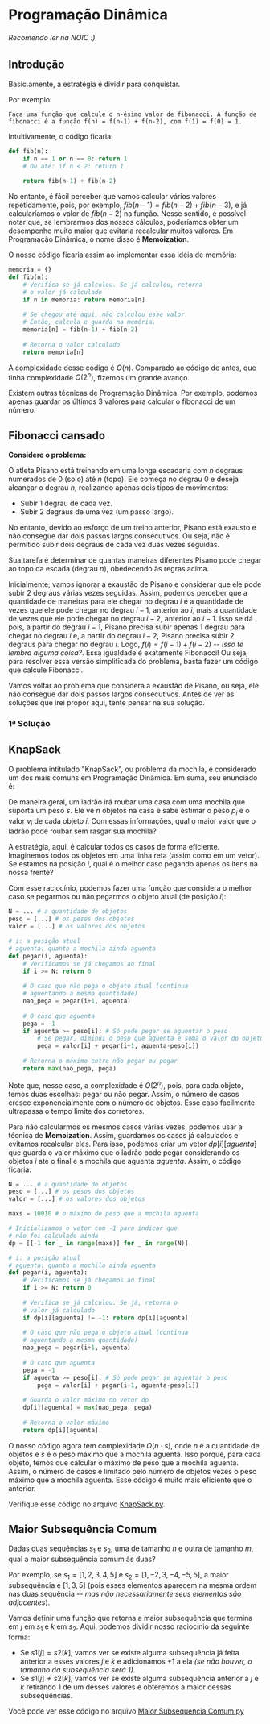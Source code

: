 # Programação Dinâmica
###### Recomendo ler na NOIC :)

## Introdução
Basic.amente, a estratégia é dividir para conquistar.

Por exemplo:

``
Faça uma função que calcule o n-ésimo valor de fibonacci. A função de fibonacci
é a função f(n) = f(n-1) + f(n-2), com f(1) = f(0) = 1.
``

Intuitivamente, o código ficaria:
```Python
def fib(n):
    if n == 1 or n == 0: return 1 
    # Ou até: if n < 2: return 1
    
    return fib(n-1) + fib(n-2)
```
No entanto, é fácil perceber que vamos calcular vários valores repetidamente, pois,
por exemplo, $fib(n-1) = fib(n-2) + fib(n-3)$, e já calcularíamos o valor de $fib(n-2)$
na função. Nesse sentido, é possível notar que, se lembrarmos dos nossos cálculos,
poderíamos obter um desempenho muito maior que evitaria recalcular muitos valores. Em
Programação Dinâmica, o nome disso é **Memoization**.

O nosso código ficaria assim ao implementar essa idéia de memória:
```Python
memoria = {}
def fib(n):
    # Verifica se já calculou. Se já calculou, retorna
    # o valor já calculado
    if n in memoria: return memoria[n]
    
    # Se chegou até aqui, não calculou esse valor.
    # Então, calcula e guarda na memória.
    memoria[n] = fib(n-1) + fib(n-2)
    
    # Retorna o valor calculado
    return memoria[n]
```
A complexidade desse código é $O(n)$. Comparado ao código de antes, que tinha complexidade
$O(2^n)$, fizemos um grande avanço.

Existem outras técnicas de Programação Dinâmica. Por exemplo, podemos apenas guardar os
últimos 3 valores para calcular o fibonacci de um número.


## Fibonacci cansado
**Considere o problema:**

O atleta Pisano está treinando em uma longa escadaria com $n$ degraus numerados
de $0$ (solo) até $n$ (topo). Ele começa no degrau $0$ e deseja alcançar o degrau
$n$, realizando apenas dois tipos de movimentos:
- Subir 1 degrau de cada vez.
- Subir 2 degraus de uma vez (um passo largo).

No entanto, devido ao esforço de um treino anterior, Pisano está exausto e não 
consegue dar dois passos largos consecutivos. Ou seja, não é permitido subir 
dois degraus de cada vez duas vezes seguidas.

Sua tarefa é determinar de quantas maneiras diferentes Pisano pode chegar ao 
topo da escada (degrau $n$), obedecendo às regras acima.

Inicialmente, vamos ignorar a exaustão de Pisano e considerar que ele pode
subir 2 degraus várias vezes seguidas. Assim, podemos perceber que a quantidade
de maneiras para ele chegar no degrau $i$ é a quantidade de vezes que ele pode
chegar no degrau $i-1$, anterior ao $i$, mais a quantidade de vezes que ele pode
chegar no degrau $i-2$, anterior ao $i-1$. Isso se dá pois, a partir do degrau
$i-1$, Pisano precisa subir apenas 1 degrau para chegar no degrau $i$ e, a partir
do degrau $i-2$, Pisano precisa subir 2 degraus para chegar no degrau $i$. Logo,
$f(i) = f(i-1) + f(i-2)$ -- _Isso te lembra alguma coisa?_. Essa igualdade é
exatamente Fibonacci! Ou seja, para resolver essa versão simplificada do
problema, basta fazer um código que calcule Fibonacci.

Vamos voltar ao problema que considera a exaustão de Pisano, ou seja, ele não
consegue dar dois passos largos consecutivos. Antes de ver as soluções que irei
propor aqui, tente pensar na sua solução.

### 1ª Solução




## KnapSack
O problema intitulado "KnapSack", ou problema da mochila, é considerado um dos mais comuns
em Programação Dinâmica. Em suma, seu enunciado é:

De maneira geral, um ladrão irá roubar uma casa com uma mochila que suporta 
um peso $s$. Ele vê $n$ objetos na casa e sabe estimar o peso $p_i$ e o valor $v_i$ de 
cada objeto $i$. Com essas informações, qual o maior valor que o ladrão pode 
roubar sem rasgar sua mochila?

A estratégia, aqui, é calcular todos os casos de forma eficiente. Imaginemos todos os
objetos em uma linha reta (assim como em um vetor). Se estamos na posição $i$, qual é o
melhor caso pegando apenas os itens na nossa frente?

Com esse raciocínio, podemos fazer uma função que considera o melhor caso se pegarmos ou
não pegarmos o objeto atual (de posição $i$):
```Python
N = ... # a quantidade de objetos
peso = [...] # os pesos dos objetos
valor = [...] # os valores dos objetos

# i: a posição atual
# aguenta: quanto a mochila ainda aguenta
def pegar(i, aguenta):
    # Verificamos se já chegamos ao final
    if i >= N: return 0
    
    # O caso que não pega o objeto atual (continua
    # aguentando a mesma quantidade)
    nao_pega = pegar(i+1, aguenta)
    
    # O caso que aguenta
    pega = -1
    if aguenta >= peso[i]: # Só pode pegar se aguentar o peso
        # Se pegar, diminui o peso que aguenta e soma o valor do objeto
        pega = valor[i] + pegar(i+1, aguenta-peso[i])
    
    # Retorna o máximo entre não pegar ou pegar
    return max(nao_pega, pega)
```
Note que, nesse caso, a complexidade é $O(2^n)$, pois, para cada objeto, temos duas
escolhas: pegar ou não pegar. Assim, o número de casos cresce exponencialmente
com o número de objetos. Esse caso facilmente ultrapassa o tempo limite dos corretores.

Para não calcularmos os mesmos casos várias vezes, podemos usar a técnica de
**Memoization**. Assim, guardamos os casos já calculados e evitamos recalcular eles.
Para isso, podemos criar um vetor $dp[i][aguenta]$ que guarda o valor máximo que o ladrão
pode pegar considerando os objetos $i$ até o final e a mochila que aguenta $aguenta$.
Assim, o código ficaria:
```Python
N = ... # a quantidade de objetos
peso = [...] # os pesos dos objetos
valor = [...] # os valores dos objetos

maxs = 10010 # o máximo de peso que a mochila aguenta

# Inicializamos o vetor com -1 para indicar que
# não foi calculado ainda
dp = [[-1 for _ in range(maxs)] for _ in range(N)]

# i: a posição atual
# aguenta: quanto a mochila ainda aguenta
def pegar(i, aguenta):
    # Verificamos se já chegamos ao final
    if i >= N: return 0
    
    # Verifica se já calculou. Se já, retorna o 
    # valor já calculado
    if dp[i][aguenta] != -1: return dp[i][aguenta]
    
    # O caso que não pega o objeto atual (continua
    # aguentando a mesma quantidade)
    nao_pega = pegar(i+1, aguenta)
    
    # O caso que aguenta
    pega = -1
    if aguenta >= peso[i]: # Só pode pegar se aguentar o peso
        pega = valor[i] + pegar(i+1, aguenta-peso[i])
    
    # Guarda o valor máximo no vetor dp
    dp[i][aguenta] = max(nao_pega, pega)
    
    # Retorna o valor máximo
    return dp[i][aguenta]
```
O nosso código agora tem complexidade $O(n \cdot s)$, onde $n$ é a quantidade de objetos
e $s$ é o peso máximo que a mochila aguenta. Isso porque, para cada objeto, temos que
calcular o máximo de peso que a mochila aguenta. Assim, o número de casos é
limitado pelo número de objetos vezes o peso máximo que a mochila aguenta.
Esse código é muito mais eficiente que o anterior.

Verifique esse código no arquivo [KnapSack.py](Prática/KnapSack.py).

## Maior Subsequência Comum
Dadas duas sequências $s_1$ e $s_2$, uma de tamanho $n$ e outra de tamanho $m$,
qual a maior subsequência comum às duas?



Por exemplo, se $s_1=[1, 2, 3, 4, 5]$ e $s_2 = [1, -2, 3, -4, -5, 5]$,
a maior subsequência é $[1, 3, 5]$ (pois esses elementos aparecem
na mesma ordem nas duas sequência _-- mas não necessariamente seus elementos são
adjacentes_).

Vamos definir uma função que retorna a maior subsequência que termina em $j$
em $s_1$ e $k$ em $s_2$.
Aqui, podemos dividir nosso raciocínio da seguinte forma:
- Se $s1[j] = s2[k]$, vamos ver se existe alguma subsequência já feita anterior 
a esses valores $j$ e $k$ e adicionamos +1 a ela _(se não houver, o tamanho da
subsequência será 1)_.
- Se $s1[j]\neq s2[k]$, vamos ver se existe alguma subsequência anterior a $j$
e $k$ retirando 1 de um desses valores e obteremos a maior dessas subsequências.

Você pode ver esse código no arquivo [Maior Subsequencia Comum.py](Pr%C3%A1tica/Maior%20Subsequencia%20Comum.py)
 